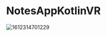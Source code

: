 # NotesAppKotlinVR


![1612314701229](https://user-images.githubusercontent.com/51374446/107122995-c476a580-68a3-11eb-855d-671ffe6c402c.jpg)
